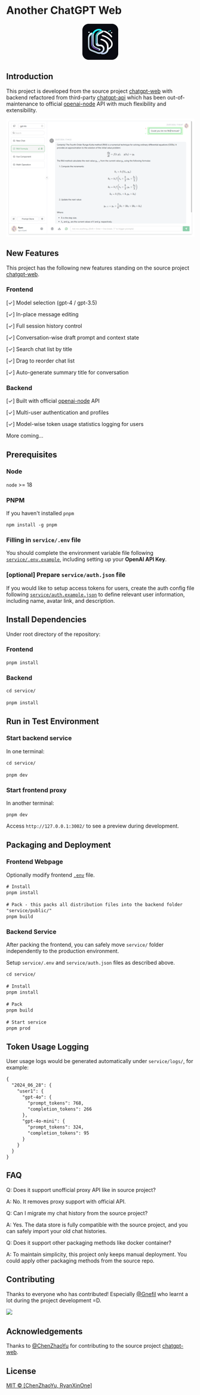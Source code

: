 # Another ChatGPT Web

<p align="center">
  <img alt="icon" src="./public/icon-96-96.png">
</p>

## Introduction

This project is developed from the source project [chatgpt-web](https://github.com/Chanzhaoyu/chatgpt-web) with backend refactored from third-party [chatgpt-api](https://github.com/transitive-bullshit/agentic/tree/chatgpt-api) which has been out-of-maintenance to official [openai-node](https://github.com/openai/openai-node) API with much flexibility and extensibility.

![preview](./preview/chat.png)

## New Features

This project has the following new features standing on the source project [chatgpt-web](https://github.com/Chanzhaoyu/chatgpt-web).

### Frontend

[✓] Model selection (gpt-4 / gpt-3.5)

[✓] In-place message editing

[✓] Full session history control

[✓] Conversation-wise draft prompt and context state

[✓] Search chat list by title

[✓] Drag to reorder chat list

[✓] Auto-generate summary title for conversation

### Backend

[✓] Built with official [openai-node](https://github.com/openai/openai-node) API

[✓] Multi-user authentication and profiles

[✓] Model-wise token usage statistics logging for users

More coming...

## Prerequisites

### Node

`node` >= 18

### PNPM

If you haven't installed `pnpm`
```shell
npm install -g pnpm
```

### Filling in `service/.env` file

You should complete the environment variable file following [`service/.env.example`](service/.env.example), including setting up your **OpenAI API Key**.

### [optional] Prepare `service/auth.json` file

If you would like to setup access tokens for users, create the auth config file following [`service/auth.example.json`](service/auth.example.json) to define relevant user information, including name, avatar link, and description.

## Install Dependencies

Under root directory of the repository:

### Frontend

```shell
pnpm install
```

### Backend

```shell
cd service/

pnpm install
```

## Run in Test Environment

### Start backend service

In one terminal:

```shell
cd service/

pnpm dev
```

### Start frontend proxy

In another terminal:

```shell
pnpm dev
```

Access `http://127.0.0.1:3002/` to see a preview during development.

## Packaging and Deployment

### Frontend Webpage

Optionally modify frontend [`.env`](.env) file.

```shell
# Install
pnpm install

# Pack - this packs all distribution files into the backend folder "service/public/"
pnpm build
```

### Backend Service

After packing the frontend, you can safely move `service/` folder independently to the production environment.

Setup `service/.env` and `service/auth.json` files as described above.

```shell
cd service/

# Install
pnpm install

# Pack
pnpm build

# Start service
pnpm prod
```

## Token Usage Logging

User usage logs would be generated automatically under `service/logs/`, for example:

```
{
  "2024_06_28": {
    "user1": {
      "gpt-4o": {
        "prompt_tokens": 768,
        "completion_tokens": 266
      },
      "gpt-4o-mini": {
        "prompt_tokens": 324,
        "completion_tokens": 95
      }
    }
  }
}
```

## FAQ

Q: Does it support unofficial proxy API like in source project?

A: No. It removes proxy support with official API.

Q: Can I migrate my chat history from the source project?

A: Yes. The data store is fully compatible with the source project, and you can safely import your old chat histories.

Q: Does it support other packaging methods like docker container?

A: To maintain simplicity, this project only keeps manual deployment. You could apply other packaging methods from the source repo.

## Contributing

Thanks to everyone who has contributed! Especially [@Gnefil](https://github.com/Gnefil) who learnt a lot during the project development =D.

<a href="https://github.com/RyanXinOne/another-chatgpt-web/graphs/contributors">
  <img src="https://contrib.rocks/image?repo=RyanXinOne/another-chatgpt-web" />
</a>

## Acknowledgements

Thanks to [@ChenZhaoYu](https://github.com/Chanzhaoyu) for contributing to the source project [chatgpt-web](https://github.com/Chanzhaoyu/chatgpt-web).

## License
[MIT © [ChenZhaoYu, RyanXinOne]](./LICENSE)
